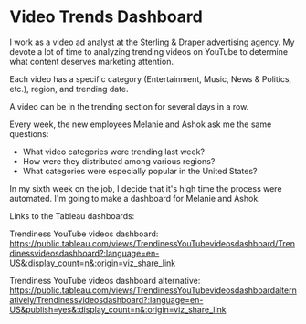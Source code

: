 # Video Trends Dashboard

I work as a video ad analyst at the Sterling & Draper advertising agency. My devote a lot of time to analyzing trending videos on YouTube to determine what content deserves marketing attention.  

Each video has a specific category (Entertainment, Music, News & Politics, etc.), region, and trending date. 

A video can be in the trending section for several days in a row.

Every week, the new employees Melanie and Ashok ask me the same questions:

- What video categories were trending last week?
- How were they distributed among various regions?
- What categories were especially popular in the United States?

In my sixth week on the job, I decide that it's high time the process were automated. I'm going to make a dashboard for Melanie and Ashok.

Links to the Tableau dashboards:

Trendiness YouTube videos dashboard: https://public.tableau.com/views/TrendinessYouTubevideosdashboard/Trendinessvideosdashboard?:language=en-US&:display_count=n&:origin=viz_share_link

Trendiness YouTube videos dashboard alternative: https://public.tableau.com/views/TrendinessYouTubevideosdashboardalternatively/Trendinessvideosdashboard?:language=en-US&publish=yes&:display_count=n&:origin=viz_share_link
